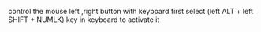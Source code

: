 control the mouse left ,right button with keyboard
first select (left ALT + left SHIFT + NUMLK) key in keyboard to activate it
